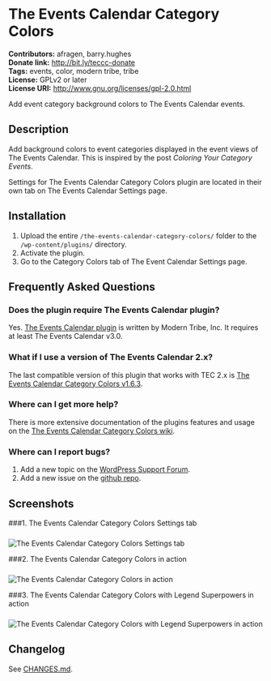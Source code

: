 # The Events Calendar Category Colors #
**Contributors:** afragen, barry.hughes  
**Donate link:** http://bit.ly/teccc-donate  
**Tags:** events, color, modern tribe, tribe  
**License:** GPLv2 or later  
**License URI:** http://www.gnu.org/licenses/gpl-2.0.html  
  

Add event category background colors to The Events Calendar events.

## Description ##

Add background colors to event categories displayed in the event views of The Events Calendar. This is inspired by the post <i>Coloring Your Category Events</i>.

Settings for The Events Calendar Category Colors plugin are located in their own tab on The Events Calendar Settings page.

## Installation ##

1. Upload the entire `/the-events-calendar-category-colors/` folder to the `/wp-content/plugins/` directory.
1. Activate the plugin.
1. Go to the Category Colors tab of The Event Calendar Settings page.

## Frequently Asked Questions ##

### Does the plugin require The Events Calendar plugin? ###

Yes. [The Events Calendar plugin](http://wordpress.org/plugins/the-events-calendar/) is written by Modern Tribe, Inc. It requires at least The Events Calendar v3.0.


### What if I use a version of The Events Calendar 2.x? ###

The last compatible version of this plugin that works with TEC 2.x is [The Events Calendar Category Colors v1.6.3](http://downloads.wordpress.org/plugin/the-events-calendar-category-colors.1.6.3.zip).

### Where can I get more help? ###

There is more extensive documentation of the plugins features and usage on the [The Events Calendar Category Colors wiki](https://github.com/afragen/events-calendar-category-colors/wiki).

### Where can I report bugs? ###

1. Add a new topic on the [WordPress Support Forum](http://wordpress.org/tags/the-events-calendar-category-colors).
2. Add a new issue on the [github repo](https://github.com/afragen/events-calendar-category-colors/issues?state=open).

## Screenshots ##

###1. The Events Calendar Category Colors Settings tab
###
![The Events Calendar Category Colors Settings tab
](https://github.com/afragen/the-events-calendar-category-colors/blob/develop/assets/screenshot-1.png)

###2. The Events Calendar Category Colors in action
###
![The Events Calendar Category Colors in action
](https://github.com/afragen/the-events-calendar-category-colors/blob/develop/assets/screenshot-2.png)

###3. The Events Calendar Category Colors with Legend Superpowers in action
###
![The Events Calendar Category Colors with Legend Superpowers in action
](https://github.com/afragen/the-events-calendar-category-colors/blob/develop/assets/screenshot-3.png)


## Changelog ##

See [CHANGES.md](CHANGES.md).
